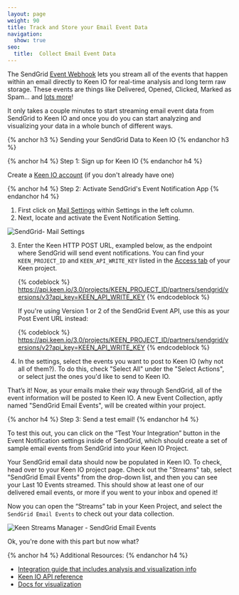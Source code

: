 ```yaml
---
layout: page
weight: 90
title: Track and Store your Email Event Data
navigation:
  show: true
seo:
  title:  Collect Email Event Data
---
```


The SendGrid [Event Webhook](https://sendgrid.com/docs/API_Reference/Webhooks/event.html) lets you stream all of the events that happen within an email directly to Keen IO for real-time analysis and long term raw storage. These events are things like Delivered, Opened, Clicked, Marked as Spam… and [lots more](https://sendgrid.com/docs/API_Reference/Webhooks/event.html)!

It only takes a couple minutes to start streaming email event data from SendGrid to Keen IO and once you do you can start analyzing and visualizing your data in a whole bunch of different ways.

{% anchor h3 %}
Sending your SendGrid Data to Keen IO
{% endanchor h3 %}

{% anchor h4 %}
Step 1: Sign up for Keen IO
{% endanchor h4 %}

Create a <a href="https://keen.io/signup">Keen IO account</a> (if you don't already have one)

{% anchor h4 %}
Step 2: Activate SendGrid's Event Notification App
{% endanchor h4 %}

1. First click on <a href="http://app.sendgrid.com/settings/mail_settings">Mail Settings</a> within Settings in the left column. 
2. Next, locate and activate the Event Notification Setting.

![SendGrid- Mail Settings]({{root_url}}/images/keen/sendgrid_mailsettings_eventnotification.png)

3. Enter the Keen HTTP POST URL, exampled below, as the endpoint where SendGrid will send event notifications. You can find your `KEEN_PROJECT_ID` and `KEEN_API_WRITE_KEY` listed in the [Access tab](https://keen.io/projects) of your Keen project.

     {% codeblock %}
     https://api.keen.io/3.0/projects/KEEN_PROJECT_ID/partners/sendgrid/versions/v3?api_key=KEEN_API_WRITE_KEY
     {% endcodeblock %}

     If you're using Version 1 or 2 of the SendGrid Event API, use this as your Post Event URL instead:

     {% codeblock %}
     https://api.keen.io/3.0/projects/KEEN_PROJECT_ID/partners/sendgrid/versions/v2?api_key=KEEN_API_WRITE_KEY
     {% endcodeblock %}

4. In the settings, select the events you want to post to Keen IO (why not all of them?). To do this, check "Select All" under the "Select Actions", or select just the ones you'd like to send to Keen IO.

That’s it! Now, as your emails make their way through SendGrid, all of the event information will be posted to Keen IO. A new Event Collection, aptly named "SendGrid Email Events", will be created within your project.


{% anchor h4 %}
Step 3: Send a test email!
{% endanchor h4 %}

To test this out, you can click on the “Test Your Integration” button in the Event Notification settings inside of SendGrid, which should create a set of sample email events from SendGrid into your Keen IO Project.

Your SendGrid email data should now be populated in Keen IO. To check, head over to your Keen IO project page. Check out the "Streams" tab, select "SendGrid Email Events" from the drop-down list, and then you can see your Last 10 Events streamed. This should show at least one of our delivered email events, or more if you went to your inbox and opened it!

Now you can open the “Streams” tab in your Keen Project, and select the `SendGrid Email Events` to check out your data collection.

![Keen Streams Manager - SendGrid Email Events]({{root_url}}/images/keen/sendgrid_stream.png)

Ok, you're done with this part but now what?

{% anchor h4 %}
Additional Resources:
{% endanchor h4 %}

- [Integration guide that includes analysis and visualization info](https://sendgrid.com/Integrate/Tutorials/analytics_with_keen_io.html)
- [Keen IO API reference](https://keen.io/docs/api/)
- [Docs for visualization](https://keen.io/docs/visualize/)
